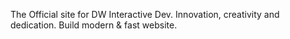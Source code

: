The Official site for DW Interactive Dev. Innovation, creativity and dedication. Build modern & fast website.
